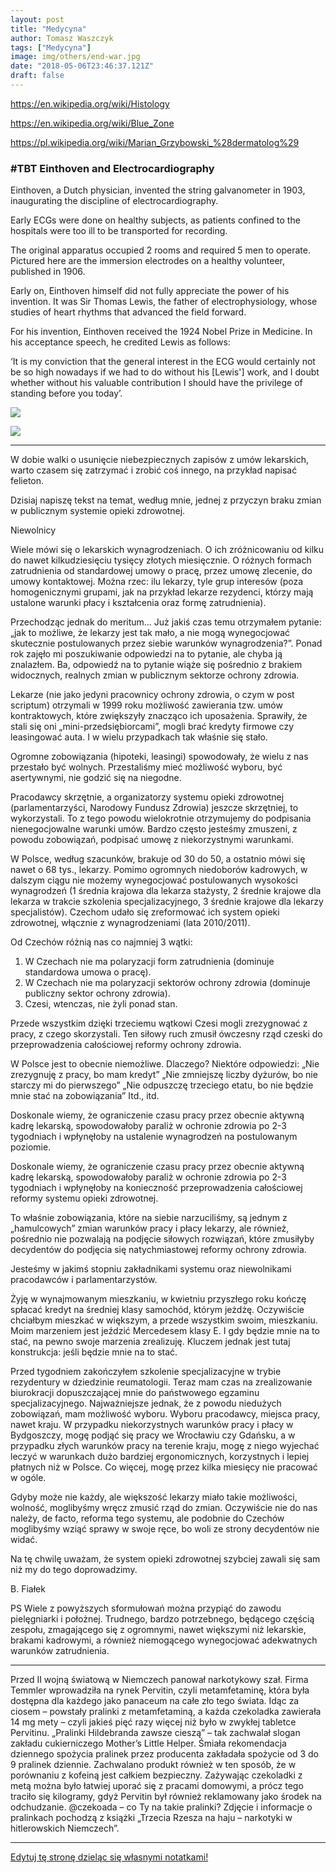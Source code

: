 ```yaml
---
layout: post
title: "Medycyna"
author: Tomasz Waszczyk
tags: ["Medycyna"]
image: img/others/end-war.jpg
date: "2018-05-06T23:46:37.121Z"
draft: false
---
```


https://en.wikipedia.org/wiki/Histology

https://en.wikipedia.org/wiki/Blue_Zone

https://pl.wikipedia.org/wiki/Marian_Grzybowski_%28dermatolog%29

### #TBT Einthoven and Electrocardiography

Einthoven, a Dutch physician, invented the string galvanometer in 1903, inaugurating the discipline of electrocardiography. 

Early ECGs were done on healthy subjects, as patients confined to the hospitals were too ill to be transported for recording.

The original apparatus occupied 2 rooms and required 5 men to operate. Pictured here are the immersion electrodes on a healthy volunteer, published in 1906.

Early on, Einthoven himself did not fully appreciate the power of his invention. It was Sir Thomas Lewis, the father of electrophysiology, whose studies of heart rhythms that advanced the field forward.

For his invention, Einthoven received the 1924 Nobel Prize in Medicine. In his acceptance speech, he credited Lewis as follows:

‘It is my conviction that the general interest in the ECG would certainly not be so high nowadays if we had to do without his [Lewis'] work, and I doubt whether without his valuable contribution I should have the privilege of standing before you today’.

![](./img/medicine/0.jpeg)

![](./img/medicine/1.jpeg)

---

W dobie walki o usunięcie niebezpiecznych zapisów z umów lekarskich, warto czasem się zatrzymać i zrobić coś innego, na przykład napisać felieton.

Dzisiaj napiszę tekst na temat, według mnie, jednej z przyczyn braku zmian w publicznym systemie opieki zdrowotnej.

Niewolnicy

Wiele mówi się o lekarskich wynagrodzeniach. O ich zróżnicowaniu od kilku do nawet kilkudziesięciu tysięcy złotych miesięcznie. O różnych formach zatrudnienia od standardowej umowy o pracę, przez umowę zlecenie, do umowy kontaktowej. Można rzec: ilu lekarzy, tyle grup interesów (poza homogenicznymi grupami, jak na przykład lekarze rezydenci, którzy mają ustalone warunki płacy i kształcenia oraz formę zatrudnienia).

Przechodząc jednak do meritum... Już jakiś czas temu otrzymałem pytanie: „jak to możliwe, że lekarzy jest tak mało, a nie mogą wynegocjować skutecznie postulowanych przez siebie warunków wynagrodzenia?”. Ponad rok zajęło mi poszukiwanie odpowiedzi na to pytanie, ale chyba ją znalazłem. Ba, odpowiedź na to pytanie wiąże się pośrednio z brakiem widocznych, realnych zmian w publicznym sektorze ochrony zdrowia.

Lekarze (nie jako jedyni pracownicy ochrony zdrowia, o czym w post scriptum) otrzymali w 1999 roku możliwość zawierania tzw. umów kontraktowych, które zwiększyły znacząco ich uposażenia. Sprawiły, że stali się oni „mini-przedsiębiorcami”, mogli brać kredyty firmowe czy leasingować auta. I w wielu przypadkach tak właśnie się stało.

Ogromne zobowiązania (hipoteki, leasingi) spowodowały, że wielu z nas przestało być wolnych. Przestaliśmy mieć możliwość wyboru, być asertywnymi, nie godzić się na niegodne.

Pracodawcy skrzętnie, a organizatorzy systemu opieki zdrowotnej (parlamentarzyści, Narodowy Fundusz Zdrowia) jeszcze skrzętniej, to wykorzystali. To z tego powodu wielokrotnie otrzymujemy do podpisania nienegocjowalne warunki umów. Bardzo często jesteśmy zmuszeni, z powodu zobowiązań, podpisać umowę z niekorzystnymi warunkami.

W Polsce, według szacunków, brakuje od 30 do 50, a ostatnio mówi się nawet o 68 tys., lekarzy. Pomimo ogromnych niedoborów kadrowych, w dalszym ciągu nie możemy wynegocjować postulowanych wysokości wynagrodzeń (1 średnia krajowa dla lekarza stażysty, 2 średnie krajowe dla lekarza w trakcie szkolenia specjalizacyjnego, 3 średnie krajowe dla lekarzy specjalistów). Czechom udało się zreformować ich system opieki zdrowotnej, włącznie z wynagrodzeniami (lata 2010/2011).

Od Czechów różnią nas co najmniej 3 wątki:
1. W Czechach nie ma polaryzacji form zatrudnienia (dominuje standardowa umowa o pracę).
2. W Czechach nie ma polaryzacji sektorów ochrony zdrowia (dominuje publiczny sektor ochrony zdrowia).
3. Czesi, wtenczas, nie żyli ponad stan.

Przede wszystkim dzięki trzeciemu wątkowi Czesi mogli zrezygnować z pracy, z czego skorzystali. Ten siłowy ruch zmusił ówczesny rząd czeski do przeprowadzenia całościowej reformy ochrony zdrowia.

W Polsce jest to obecnie niemożliwe. Dlaczego? Niektóre odpowiedzi:
„Nie zrezygnuję z pracy, bo mam kredyt”
„Nie zmniejszę liczby dyżurów, bo nie starczy mi do pierwszego”
„Nie odpuszczę trzeciego etatu, bo nie będzie mnie stać na zobowiązania”
Itd., itd.

Doskonale wiemy, że ograniczenie czasu pracy przez obecnie aktywną kadrę lekarską, spowodowałoby paraliż w ochronie zdrowia po 2-3 tygodniach i wpłynęłoby na ustalenie wynagrodzeń na postulowanym poziomie.

Doskonale wiemy, że ograniczenie czasu pracy przez obecnie aktywną kadrę lekarską, spowodowałoby paraliż w ochronie zdrowia po 2-3 tygodniach i wpłynęłoby na konieczność przeprowadzenia całościowej reformy systemu opieki zdrowotnej.

To właśnie zobowiązania, które na siebie narzuciliśmy, są jednym z „hamulcowych” zmian warunków pracy i płacy lekarzy, ale również, pośrednio nie pozwalają na podjęcie siłowych rozwiązań, które zmusiłyby decydentów do podjęcia się natychmiastowej reformy ochrony zdrowia.

Jesteśmy w jakimś stopniu zakładnikami systemu oraz niewolnikami pracodawców i parlamentarzystów.

Żyję w wynajmowanym mieszkaniu, w kwietniu przyszłego roku kończę spłacać kredyt na średniej klasy samochód, którym jeżdżę. Oczywiście chciałbym mieszkać w większym, a przede wszystkim swoim, mieszkaniu. Moim marzeniem jest jeździć Mercedesem klasy E. I gdy będzie mnie na to stać, na pewno swoje marzenia zrealizuję. Kluczem jednak jest tutaj konstrukcja: jeśli będzie mnie na to stać.

Przed tygodniem zakończyłem szkolenie specjalizacyjne w trybie rezydentury w dziedzinie reumatologii. Teraz mam czas na zrealizowanie biurokracji dopuszczającej mnie do państwowego egzaminu specjalizacyjnego. Najważniejsze jednak, że z powodu niedużych zobowiązań, mam możliwość wyboru. Wyboru pracodawcy, miejsca pracy, nawet kraju. W przypadku niekorzystnych warunków pracy i płacy w Bydgoszczy, mogę podjąć się pracy we Wrocławiu czy Gdańsku, a w przypadku złych warunków pracy na terenie kraju, mogę z niego wyjechać leczyć w warunkach dużo bardziej ergonomicznych, korzystnych i lepiej płatnych niż w Polsce. Co więcej, mogę przez kilka miesięcy nie pracować w ogóle.

Gdyby może nie każdy, ale większość lekarzy miało takie możliwości, wolność, moglibyśmy wręcz zmusić rząd do zmian. Oczywiście nie do nas należy, de facto, reforma tego systemu, ale podobnie do Czechów moglibyśmy wziąć sprawy w swoje ręce, bo woli ze strony decydentów nie widać.

Na tę chwilę uważam, że system opieki zdrowotnej szybciej zawali się sam niż my do tego doprowadzimy.

B. Fiałek

PS Wiele z powyższych sformułowań można przypiąć do zawodu pielęgniarki i położnej. Trudnego, bardzo potrzebnego, będącego częścią zespołu, zmagającego się z ogromnymi, nawet większymi niż lekarskie, brakami kadrowymi, a również niemogącego wynegocjować adekwatnych warunków zatrudnienia.

---

Przed II wojną światową w Niemczech panował narkotykowy szał. Firma Temmler wprowadziła na rynek Pervitin, czyli metamfetaminę, która była dostępna dla każdego jako panaceum na całe zło tego świata.
Idąc za ciosem – powstały pralinki z metamfetaminą, a każda czekoladka zawierała 14 mg mety – czyli jakieś pięć razy więcej niż było w zwykłej tabletce Pervitinu. „Pralinki Hildebranda zawsze cieszą” – tak zachwalał slogan zakładu cukierniczego Mother’s Little Helper. Śmiała rekomendacja dziennego spożycia pralinek przez producenta zakładała spożycie od 3 do 9 pralinek dziennie. Zachwalano produkt również w ten sposób, że w porównaniu z kofeiną  jest całkiem bezpieczny. Zażywając czekoladki z metą można było łatwiej uporać się z pracami domowymi, a prócz tego traciło się kilogramy, gdyż Pervitin był również reklamowany jako środek na odchudzanie.
@czekoada – co Ty na takie pralinki?
Zdjęcie i informacje o pralinkach pochodzą z książki „Trzecia Rzesza na haju – narkotyki w hitlerowskich Niemczech”.

---

<a href="https://github.com/TomaszWaszczyk/historia.waszczyk.com/edit/master/src/content/medicine.md" target="_blank">Edytuj tę stronę dzieląc się własnymi notatkami!</a>
